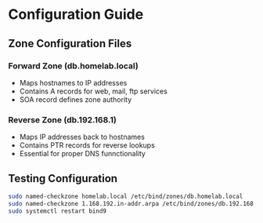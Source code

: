 # Configuration Guide 

## Zone Configuration Files 

### Forward Zone (db.homelab.local)
- Maps hostnames to IP addresses 
- Contains A records for web, mail, ftp services 
- SOA record defines zone authority 

### Reverse Zone (db.192.168.1) 
- Maps IP addresses back to hostnames 
- Contains PTR records for reverse lookups 
- Essential for proper DNS funnctionality 

## Testing Configuration 
```bash 
sudo named-checkzone homelab.local /etc/bind/zones/db.homelab.local
sudo named-checkzone 1.168.192.in-addr.arpa /etc/bind/zones/db.192.168.1
sudo systemctl restart bind9 
